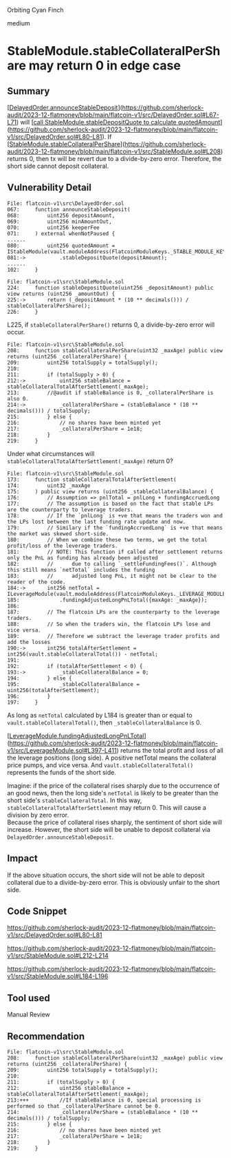 Orbiting Cyan Finch

medium

# StableModule.stableCollateralPerShare may return 0 in edge case

## Summary

[[DelayedOrder.announceStableDeposit](https://github.com/sherlock-audit/2023-12-flatmoney/blob/main/flatcoin-v1/src/DelayedOrder.sol#L67-L71)](https://github.com/sherlock-audit/2023-12-flatmoney/blob/main/flatcoin-v1/src/DelayedOrder.sol#L67-L71) will [[call StableModule.stableDepositQuote to calculate quotedAmount](https://github.com/sherlock-audit/2023-12-flatmoney/blob/main/flatcoin-v1/src/DelayedOrder.sol#L80-L81)](https://github.com/sherlock-audit/2023-12-flatmoney/blob/main/flatcoin-v1/src/DelayedOrder.sol#L80-L81). If [[StableModule.stableCollateralPerShare](https://github.com/sherlock-audit/2023-12-flatmoney/blob/main/flatcoin-v1/src/StableModule.sol#L208)](https://github.com/sherlock-audit/2023-12-flatmoney/blob/main/flatcoin-v1/src/StableModule.sol#L208) returns 0, then tx will be revert due to a divide-by-zero error. Therefore, the short side cannot deposit collateral.

## Vulnerability Detail

```solidity
File: flatcoin-v1\src\DelayedOrder.sol
067:     function announceStableDeposit(
068:         uint256 depositAmount,
069:         uint256 minAmountOut,
070:         uint256 keeperFee
071:     ) external whenNotPaused {
......
080:         uint256 quotedAmount = IStableModule(vault.moduleAddress(FlatcoinModuleKeys._STABLE_MODULE_KEY))
081:->           .stableDepositQuote(depositAmount);
......
102:     }

File: flatcoin-v1\src\StableModule.sol
224:     function stableDepositQuote(uint256 _depositAmount) public view returns (uint256 _amountOut) {
225:->       return (_depositAmount * (10 ** decimals())) / stableCollateralPerShare();
226:     }
```

L225, if `stableCollateralPerShare()` returns 0, a divide-by-zero error will occur.

```solidity
File: flatcoin-v1\src\StableModule.sol
208:     function stableCollateralPerShare(uint32 _maxAge) public view returns (uint256 _collateralPerShare) {
209:         uint256 totalSupply = totalSupply();
210: 
211:         if (totalSupply > 0) {
212:->           uint256 stableBalance = stableCollateralTotalAfterSettlement(_maxAge);
213: 		 //@audit if stableBalance is 0, _collateralPerShare is also 0.
214:->           _collateralPerShare = (stableBalance * (10 ** decimals())) / totalSupply;
215:         } else {
216:             // no shares have been minted yet
217:             _collateralPerShare = 1e18;
218:         }
219:     }
```

Under what circumstances will `stableCollateralTotalAfterSettlement(_maxAge)` return 0?

```solidity
File: flatcoin-v1\src\StableModule.sol
173:     function stableCollateralTotalAfterSettlement(
174:         uint32 _maxAge
175:     ) public view returns (uint256 _stableCollateralBalance) {
176:         // Assumption => pnlTotal = pnlLong + fundingAccruedLong
177:         // The assumption is based on the fact that stable LPs are the counterparty to leverage traders.
178:         // If the `pnlLong` is +ve that means the traders won and the LPs lost between the last funding rate update and now.
179:         // Similary if the `fundingAccruedLong` is +ve that means the market was skewed short-side.
180:         // When we combine these two terms, we get the total profit/loss of the leverage traders.
181:         // NOTE: This function if called after settlement returns only the PnL as funding has already been adjusted
182:         //      due to calling `_settleFundingFees()`. Although this still means `netTotal` includes the funding
183:         //      adjusted long PnL, it might not be clear to the reader of the code.
184:->       int256 netTotal = ILeverageModule(vault.moduleAddress(FlatcoinModuleKeys._LEVERAGE_MODULE_KEY))
185:             .fundingAdjustedLongPnLTotal({maxAge: _maxAge});
186: 
187:         // The flatcoin LPs are the counterparty to the leverage traders.
188:         // So when the traders win, the flatcoin LPs lose and vice versa.
189:         // Therefore we subtract the leverage trader profits and add the losses
190:->       int256 totalAfterSettlement = int256(vault.stableCollateralTotal()) - netTotal;
191: 
192:         if (totalAfterSettlement < 0) {
193:->           _stableCollateralBalance = 0;
194:         } else {
195:             _stableCollateralBalance = uint256(totalAfterSettlement);
196:         }
197:     }
```

As long as `netTotal` calculated by L184 is greater than or equal to `vault.stableCollateralTotal()`, then `_stableCollateralBalance` is 0.

[[LeverageModule.fundingAdjustedLongPnLTotal](https://github.com/sherlock-audit/2023-12-flatmoney/blob/main/flatcoin-v1/src/LeverageModule.sol#L397-L411)](https://github.com/sherlock-audit/2023-12-flatmoney/blob/main/flatcoin-v1/src/LeverageModule.sol#L397-L411) returns the total profit and loss of all the leverage positions (long side). A positive netTotal means the collateral price pumps, and vice versa. And `vault.stableCollateralTotal()` represents the funds of the short side.

Imagine: if the price of the collateral rises sharply due to the occurrence of an good news, then the long side's `netTotal` is likely to be greater than the short side's `stableCollateralTotal`. In this way, `stableCollateralTotalAfterSettlement` may return 0. This will cause a division by zero error.  
Because the price of collateral rises sharply, the sentiment of short side will increase. However, the short side will be unable to deposit collateral via `DelayedOrder.announceStableDeposit`.

## Impact

If the above situation occurs, the short side will not be able to deposit collateral due to a divide-by-zero error. This is obviously unfair to the short side.

## Code Snippet

https://github.com/sherlock-audit/2023-12-flatmoney/blob/main/flatcoin-v1/src/DelayedOrder.sol#L80-L81

https://github.com/sherlock-audit/2023-12-flatmoney/blob/main/flatcoin-v1/src/StableModule.sol#L212-L214

https://github.com/sherlock-audit/2023-12-flatmoney/blob/main/flatcoin-v1/src/StableModule.sol#L184-L196

## Tool used

Manual Review

## Recommendation

```solidity
File: flatcoin-v1\src\StableModule.sol
208:     function stableCollateralPerShare(uint32 _maxAge) public view returns (uint256 _collateralPerShare) {
209:         uint256 totalSupply = totalSupply();
210: 
211:         if (totalSupply > 0) {
212:             uint256 stableBalance = stableCollateralTotalAfterSettlement(_maxAge);
213:+++          //If stableBalance is 0, special processing is performed so that _collateralPerShare cannot be 0.
214:             _collateralPerShare = (stableBalance * (10 ** decimals())) / totalSupply;
215:         } else {
216:             // no shares have been minted yet
217:             _collateralPerShare = 1e18;
218:         }
219:     }
```